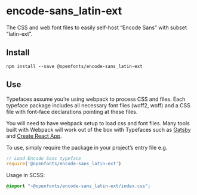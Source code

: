 
# encode-sans_latin-ext

The CSS and web font files to easily self-host “Encode Sans” with subset "latin-ext".

## Install

`npm install --save @openfonts/encode-sans_latin-ext`

## Use

Typefaces assume you’re using webpack to process CSS and files. Each typeface
package includes all necessary font files (woff2, woff) and a CSS file with
font-face declarations pointing at these files.

You will need to have webpack setup to load css and font files. Many tools built
with Webpack will work out of the box with Typefaces such as [Gatsby](https://github.com/gatsbyjs/gatsby)
and [Create React App](https://github.com/facebookincubator/create-react-app).

To use, simply require the package in your project’s entry file e.g.

```javascript
// Load Encode Sans typeface
require('@openfonts/encode-sans_latin-ext')
```

Usage in SCSS:
```scss
@import "~@openfonts/encode-sans_latin-ext/index.css";
```
